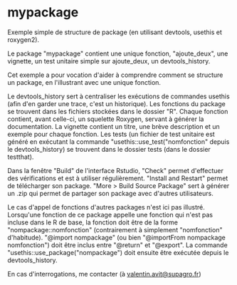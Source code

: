 # mypackage
Exemple simple de structure de package (en utilisant devtools, usethis et roxygen2).

Le package "mypackage" contient une unique fonction, "ajoute_deux", une vignette, un test unitaire simple sur ajoute_deux, un devtools_history.

Cet exemple a pour vocation d'aider à comprendre comment se structure un package, en l'illustrant avec une unique fonction.

Le devtools_history sert à centraliser les exécutions de commandes usethis (afin d'en garder une trace, c'est un historique).
Les fonctions du package se trouvent dans les fichiers stockées dans le dossier "R". Chaque fonction contient, avant celle-ci, un squelette Roxygen, servant à générer la documentation.
La vignette contient un titre, une brève description et un exemple pour chaque fonction.
Les tests (un fichier de test unitaire est généré en exécutant la commande "usethis::use_test("nomfonction" depuis le devtools_history) se trouvent dans le dossier tests (dans le dossier testthat).


Dans la fenêtre "Build" de l'interface Rstudio, "Check" permet d'effectuer des vérifications et est à utiliser régulièrement. 
"Install and Restart" permet de télécharger son package.
"More > Build Source Package" sert à générer un .zip qui permet de partager son package avec d'autres utilisateurs.






Le cas d'appel de fonctions d'autres packages n'est ici pas illustré. 
Lorsqu'une fonction de ce package appelle une fonction qui n'est pas incluse dans le R de base, la fonction doit être de la forme "nompackage::nomfonction"
(contrairement à simplement "nomfonction" d'habitude). "@import nompackage" (ou bien "@importFrom nompackage nomfonction") doit être inclus entre "@return" et "@export".
La commande "usethis::use_package("nompackage") doit ensuite être exécutée depuis le devtools_history.



En cas d'interrogations, me contacter
(à valentin.avit@supagro.fr)
